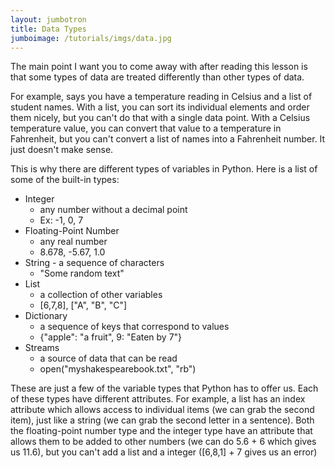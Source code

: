 ```yaml
---
layout: jumbotron
title: Data Types
jumboimage: /tutorials/imgs/data.jpg
---
```


The main point I want you to come away with after reading this lesson is that some types of data are treated differently than other types of data.

For example, says you have a temperature reading in Celsius and a list of student names. With a list, you can sort its individual elements and order them nicely, but you can't do that with a single data point. With a Celsius temperature value, you can convert that value to a temperature in Fahrenheit, but you can't convert a list of names into a Fahrenheit number. It just doesn't make sense. 

This is why there are different types of variables in Python. Here is a list of some of the built-in types:

- Integer 
  - any number without a decimal point 
  - Ex: -1, 0, 7
- Floating-Point Number 
  - any real number 
  - 8.678, -5.67, 1.0
- String - a sequence of characters 
  - "Some random text"
- List 
  - a collection of other variables 
  - [6,7,8], ["A", "B", "C"]
- Dictionary 
  - a sequence of keys that correspond to values
  - {"apple": "a fruit", 9: "Eaten by 7"}
- Streams 
  - a source of data that can be read
  - open("myshakespearebook.txt", "rb")

These are just a few of the variable types that Python has to offer us. Each of these types have different attributes. For example, a list has an index attribute which allows access to individual items (we can grab the second item),   just like a string (we can grab the second letter in a sentence). Both the floating-point number type and the integer type have an attribute that allows them to be added to other numbers (we can do 5.6 + 6 which gives us 11.6), but you can't add a list and a integer ([6,8,1] + 7 gives us an error)
